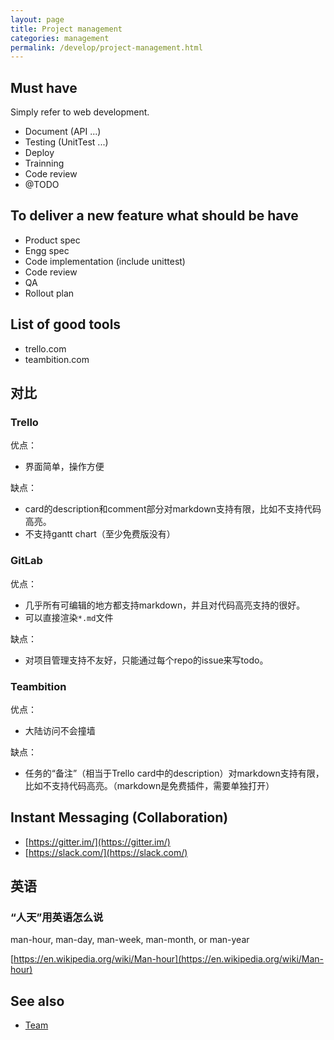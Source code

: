 ```yaml
---
layout: page
title: Project management
categories: management
permalink: /develop/project-management.html
---
```


## Must have

Simply refer to web development.

- Document (API ...)
- Testing (UnitTest ...)
- Deploy
- Trainning
- Code review
- @TODO

## To deliver a new feature what should be have

- Product spec
- Engg spec
- Code implementation (include unittest)
- Code review
- QA
- Rollout plan

## List of good tools

- trello.com
- teambition.com

## 对比

### Trello

优点：

- 界面简单，操作方便

缺点：

- card的description和comment部分对markdown支持有限，比如不支持代码高亮。
- 不支持gantt chart（至少免费版没有）

### GitLab

优点：

- 几乎所有可编辑的地方都支持markdown，并且对代码高亮支持的很好。
- 可以直接渲染`*.md`文件

缺点：

- 对项目管理支持不友好，只能通过每个repo的issue来写todo。

### Teambition

优点：

- 大陆访问不会撞墙

缺点：

- 任务的“备注”（相当于Trello card中的description）对markdown支持有限，比如不支持代码高亮。（markdown是免费插件，需要单独打开）

## Instant Messaging (Collaboration)

- [https://gitter.im/](https://gitter.im/)
- [https://slack.com/](https://slack.com/)

## 英语

### “人天”用英语怎么说

man-hour, man-day, man-week, man-month, or man-year

[https://en.wikipedia.org/wiki/Man-hour](https://en.wikipedia.org/wiki/Man-hour)

## See also

- [Team](/develop/team.html)
